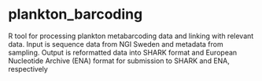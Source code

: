# plankton_barcoding
R tool for processing plankton metabarcoding data and linking with relevant data. Input is sequence data from NGI Sweden and metadata from sampling. Output is reformatted data into SHARK format and European Nucleotide Archive (ENA) format for submission to SHARK and ENA, respectively 
